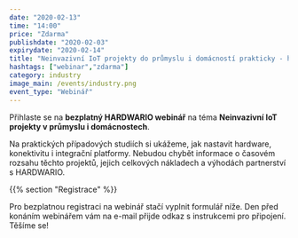 ```yaml
---
date: "2020-02-13"
time: "14:00"
price: "Zdarma"
publishdate: "2020-02-03"
expirydate: "2020-02-14"
title: "Neinvazivní IoT projekty do průmyslu i domácností prakticky - hardware, konektivita, platformy, případovky, náklady"
hashtags: ["webinar","zdarma"]
category: industry
image_main: /events/industry.png
event_type: "Webinář"
---
```


Přihlaste se na **bezplatný HARDWARIO webinář** na téma **Neinvazivní IoT projekty v průmyslu i&nbsp;domácnostech**.

Na praktických případových studiích si ukážeme, jak nastavit hardware, konektivitu i integrační platformy. Nebudou chybět informace o časovém rozsahu těchto projektů, jejich celkových nákladech a výhodách partnerství s HARDWARIO.

{{% section "Registrace" %}}

Pro bezplatnou registraci na webinář stačí vyplnit formulář níže. Den před konáním webinářem vám na e-mail přijde odkaz s instrukcemi pro připojení. Těšíme se!

<script charset="utf-8" type="text/javascript" src="//js.hsforms.net/forms/shell.js"></script>
<script>
  hbspt.forms.create({
	portalId: "5453210",
	formId: "cb995d3f-e2e3-4e72-bc81-3bada1d10647"
});
</script>
